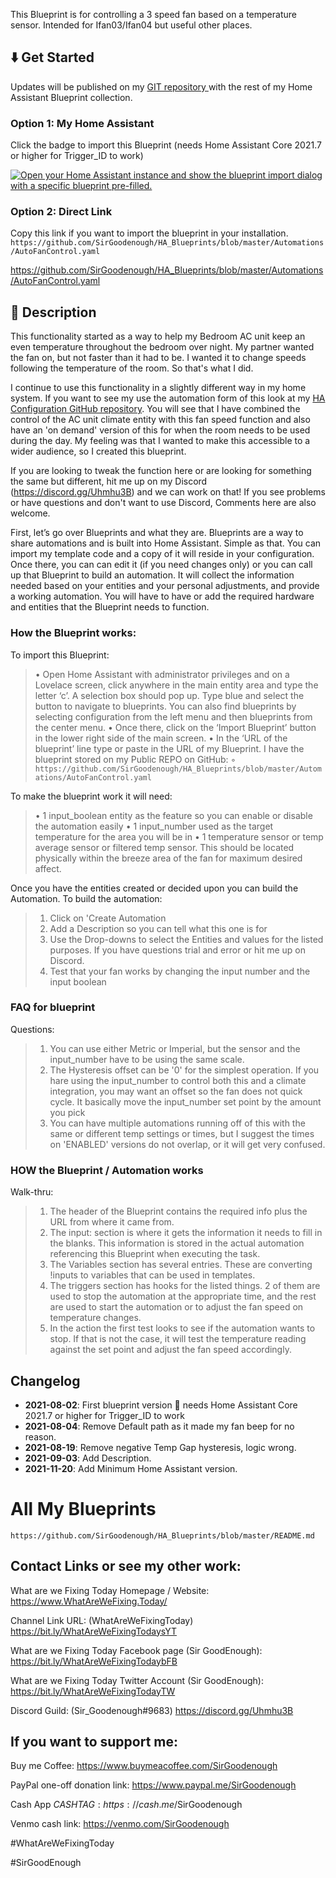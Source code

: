 This Blueprint is for controlling a 3 speed fan based on a temperature sensor.  Intended for Ifan03/Ifan04 but useful other places.

## :arrow_down: Get Started

Updates will be published on my [GIT repository ](https://github.com/SirGoodenough/HA_Blueprints) with the rest of my Home Assistant Blueprint collection.

### Option 1: My Home Assistant

Click the badge to import this Blueprint (needs Home Assistant Core 2021.7 or higher for Trigger_ID to work)

[![Open your Home Assistant instance and show the blueprint import dialog with a specific blueprint pre-filled.](https://my.home-assistant.io/badges/blueprint_import.svg)](https://my.home-assistant.io/redirect/blueprint_import/?blueprint_url=https%3A%2F%2Fgithub.com%2FSirGoodenough%2FHA_Blueprints%2Fblob%2Fmaster%2FAutomations%2FAutoFanControl.yaml)

### Option 2: Direct Link

Copy this link if you want to import the blueprint in your installation.
```https://github.com/SirGoodenough/HA_Blueprints/blob/master/Automations/AutoFanControl.yaml```

https://github.com/SirGoodenough/HA_Blueprints/blob/master/Automations/AutoFanControl.yaml

## :page_facing_up: Description

This functionality started as a way to help my Bedroom AC unit keep an even temperature throughout the bedroom over night.  My partner wanted the fan on, but not faster than it had to be.  I wanted it to change speeds following the temperature of the room.  So that's what I did.

I continue to use this functionality in a slightly different way in my home system.  If you want to see my use the automation form of this look at my [HA Configuration GitHub repository](https://github.com/SirGoodenough/Home-Assistant-Config).  You will see that I have combined the control of the AC unit climate entity with this fan speed function and also have an 'on demand' version of this for when the room needs to be used during the day.  My feeling was that I wanted to make this accessible to a wider audience, so I created this blueprint.

If you are looking to tweak the function here or are looking for something the same but different, hit me up on my Discord  (https://discord.gg/Uhmhu3B) and we can work on that!  If you see problems or have questions and don't want to use Discord, Comments here are also welcome.

First, let’s go over Blueprints and what they are.  Blueprints are a way to share automations and is built into Home Assistant.  Simple as that.  You can import my template code and a copy of it will reside in your configuration.  Once there, you can can edit it (if you need changes only) or you can call up that Blueprint to build an automation.  It will collect the information needed based on your entities and your personal adjustments, and provide a working automation.  You will have to have or add the required hardware and entities that the Blueprint needs to function.

### How the Blueprint works:

To import this Blueprint: 
> • Open Home Assistant with administrator privileges and on a Lovelace screen, click anywhere in the main entity area and type the letter ‘c’.  A selection box should pop up.  Type blue and select the button to navigate to blueprints.  You can also find blueprints by selecting configuration from the left menu and then blueprints from the center menu.
> • Once there, click on the ‘Import Blueprint’ button in the lower right side of the main screen.
> • In the ‘URL of the blueprint’ line type or paste in the URL of my Blueprint. I have the blueprint stored on my Public REPO on GitHub:
>  ◦   ```https://github.com/SirGoodenough/HA_Blueprints/blob/master/Automations/AutoFanControl.yaml```

To make the blueprint work it will need:
> • 1 input_boolean entity as the feature so you can enable or disable the automation easily
> • 1 input_number used as the target temperature for the area you will be in
> • 1 temperature sensor or temp average sensor or filtered temp sensor.  This should be located physically within the breeze area of the fan for maximum desired affect.

Once you have the entities created or decided upon you can build the Automation.  To build the automation:  
> 1. Click on 'Create Automation
> 2. Add a Description so you can tell what this one is for
> 3. Use the Drop-downs to select the Entities and values for the listed purposes.  If you have questions trial and error or hit me up on Discord.
> 4.  Test that your fan works by changing the input number and the input boolean

### FAQ for blueprint
Questions:
>  1. You can use either Metric or Imperial, but the sensor and the input_number have to be using the same scale.
>  2. The Hysteresis offset can be '0' for the simplest operation.  If you hare using the input_number to control both this and a climate integration, you may want an offset so the fan does not quick cycle.  It basically move the input_number set point by the amount you pick
>  3. You can have multiple automations running off of this with the same or different temp settings or times, but I suggest the times on 'ENABLED' versions do not overlap, or it will get very confused.

### HOW the Blueprint / Automation works
Walk-thru:
> 1. The header of the Blueprint contains the required info plus the URL from where it came from.
> 2. The input: section is where it gets the information it needs to fill in the blanks. This information is stored in the actual automation referencing this Blueprint when executing the task.
> 3. The Variables section has several entries. These are converting !inputs to variables that can be used in templates.
> 4. The triggers section has hooks for the listed things.  2 of them are used to stop the automation at the appropriate time, and the rest are used to start the automation or to adjust the fan speed on temperature changes.
> 5. In the action the first test looks to see if the automation wants to stop.  If that is not the case, it will test the temperature reading against the set point and adjust the fan speed accordingly.

## Changelog

* **2021-08-02**: First blueprint version :tada:
                        needs Home Assistant Core 2021.7 or higher for Trigger_ID to work
* **2021-08-04**: Remove Default path as it made my fan beep for no reason.
* **2021-08-19**: Remove negative Temp Gap hysteresis, logic wrong.
* **2021-09-03**: Add Description.
* **2021-11-20**: Add Minimum Home Assistant version.

# All My Blueprints

```https://github.com/SirGoodenough/HA_Blueprints/blob/master/README.md```


## Contact Links or see my other work:

What are we Fixing Today Homepage / Website: https://www.WhatAreWeFixing.Today/

Channel Link URL: (WhatAreWeFixingToday) https://bit.ly/WhatAreWeFixingTodaysYT

What are we Fixing Today Facebook page (Sir GoodEnough): https://bit.ly/WhatAreWeFixingTodaybFB

What are we Fixing Today Twitter Account (Sir GoodEnough): https://bit.ly/WhatAreWeFixingTodayTW

Discord Guild: (Sir_Goodenough#9683) https://discord.gg/Uhmhu3B

## If you want to support me:

Buy me Coffee: https://www.buymeacoffee.com/SirGoodenough

PayPal one-off donation link: https://www.paypal.me/SirGoodenough

Cash App $CASHTAG: https://cash.me/$SirGoodenough

Venmo cash link: https://venmo.com/SirGoodenough

#WhatAreWeFixingToday

#SirGoodEnough
